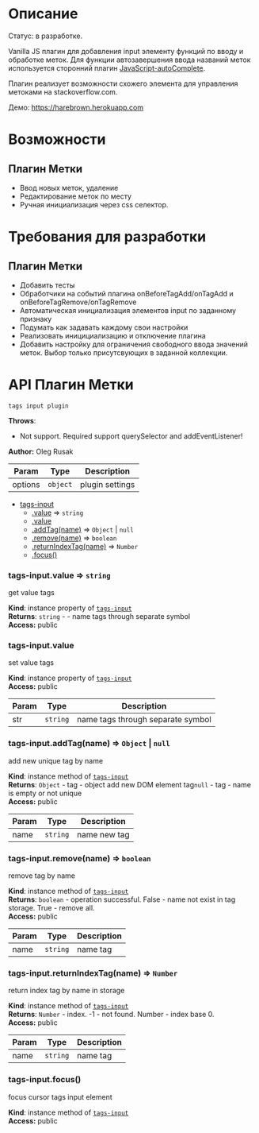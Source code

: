 # Описание
Статус: в разработке.

Vanilla JS плагин для добавления input элементу функций по вводу и обработке меток.
Для функции автозавершения ввода названий меток используется сторонний
плагин [JavaScript-autoComplete](https://github.com/Pixabay/JavaScript-autoComplete).

Плагин реализует возможности схожего элемента для управления метоками на stackoverflow.com.

Демо: https://harebrown.herokuapp.com

# Возможности
## Плагин Метки
* Ввод новых меток, удаление
* Редактирование меток по месту
* Ручная инициализация через css селектор.

# Требования для разработки
## Плагин Метки
* Добавить тесты
* Обработчики на событий плагина onBeforeTagAdd/onTagAdd и onBeforeTagRemove/onTagRemove
* Автоматическая инициализация элементов input по заданному признаку
* Подумать как задавать каждому свои настройки
* Реализовать иницициализацию и отключение плагина
* Добавить настройку для ограничения свободного ввода значений меток. Выбор только присутсвующих в заданной коллекции.

# API Плагин Метки
    tags input plugin

**Throws**:

- Not support. Required support querySelector and addEventListener!

**Author:** Oleg Rusak  

| Param | Type | Description |
| --- | --- | --- |
| options | <code>object</code> | plugin settings |


* [tags-input](#module_tags-input)
    * [.value](#module_tags-input+value) ⇒ <code>string</code>
    * [.value](#module_tags-input+value)
    * [.addTag(name)](#module_tags-input+addTag) ⇒ <code>Object</code> &#124; <code>null</code>
    * [.remove(name)](#module_tags-input+remove) ⇒ <code>boolean</code>
    * [.returnIndexTag(name)](#module_tags-input+returnIndexTag) ⇒ <code>Number</code>
    * [.focus()](#module_tags-input+focus)

<a name="module_tags-input+value"></a>
### tags-input.value ⇒ <code>string</code>
get value tags

**Kind**: instance property of <code>[tags-input](#module_tags-input)</code>  
**Returns**: <code>string</code> - - name tags through separate symbol  
**Access:** public  
<a name="module_tags-input+value"></a>
### tags-input.value
set value tags

**Kind**: instance property of <code>[tags-input](#module_tags-input)</code>  
**Access:** public  

| Param | Type | Description |
| --- | --- | --- |
| str | <code>string</code> | name tags through separate symbol |

<a name="module_tags-input+addTag"></a>
### tags-input.addTag(name) ⇒ <code>Object</code> &#124; <code>null</code>
add new unique tag by name

**Kind**: instance method of <code>[tags-input](#module_tags-input)</code>  
**Returns**: <code>Object</code> - tag - object add new DOM element tag<code>null</code> - tag - name is empty or not unique  
**Access:** public  

| Param | Type | Description |
| --- | --- | --- |
| name | <code>string</code> | name new tag |

<a name="module_tags-input+remove"></a>
### tags-input.remove(name) ⇒ <code>boolean</code>
remove tag by name

**Kind**: instance method of <code>[tags-input](#module_tags-input)</code>  
**Returns**: <code>boolean</code> - operation successful. False - name not exist in tag storage. True - remove all.  
**Access:** public  

| Param | Type | Description |
| --- | --- | --- |
| name | <code>string</code> | name tag |

<a name="module_tags-input+returnIndexTag"></a>
### tags-input.returnIndexTag(name) ⇒ <code>Number</code>
return index tag by name in storage

**Kind**: instance method of <code>[tags-input](#module_tags-input)</code>  
**Returns**: <code>Number</code> - index. -1 - not found. Number - index base 0.  
**Access:** public  

| Param | Type | Description |
| --- | --- | --- |
| name | <code>string</code> | name tag |

<a name="module_tags-input+focus"></a>
### tags-input.focus()
focus cursor tags input element

**Kind**: instance method of <code>[tags-input](#module_tags-input)</code>  
**Access:** public  

